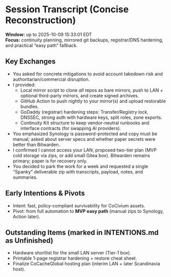 # Session Transcript (Concise Reconstruction)

**Window:** up to 2025-10-09 15:33:01 EDT  
**Focus:** continuity planning, mirrored git backups, registrar/DNS hardening, and practical “easy path” fallback.

## Key Exchanges
- You asked for concrete mitigations to avoid account takedown risk and authoritarian/commercial disruption.
- I provided:
  - Local mirror script to clone *all* repos as bare mirrors, push to LAN + optional third-party mirrors, and create signed archives.
  - GitHub Action to push nightly to your mirror(s) and upload restorable bundles.
  - GoDaddy (registrar) hardening steps: Transfer/Registry lock, DNSSEC, strong auth with hardware keys, split roles, zone exports.
  - Continuity Kit structure to keep vendor-neutral runbooks and interface contracts (for swapping AI providers).
- You emphasized Synology is password-protected and copy must be manual; asked about server specs and whether paper secrets were better than Bitwarden.
- I confirmed I cannot access your LAN; proposed two-tier plan (MVP cold storage via zips, or add small Gitea box). Bitwarden remains primary; paper is for recovery only.
- You decided to park the work for a week and requested a single “Spanky” deliverable zip with transcripts, payload, notes, and summaries.

## Early Intentions & Pivots
- Intent: fast, policy-compliant survivability for CoCivium assets.
- Pivot: from full automation to **MVP easy path** (manual zips to Synology, Action later).

## Outstanding Items (marked in INTENTIONS.md as Unfinished)
- Hardware shortlist for the small LAN server (Tier-1 box).
- Printable 1-page registrar hardening + restore cheat sheet.
- Finalize CoCacheGlobal hosting plan (interim LAN + later Scandinavia host).
